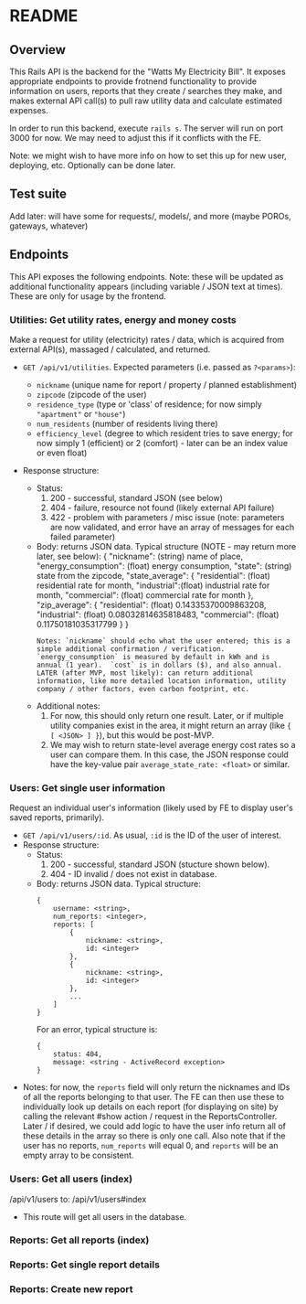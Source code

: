 # README

## Overview

This Rails API is the backend for the "Watts My Electricity Bill".  It exposes appropriate endpoints to provide frotnend functionality to provide information on users, reports that they create / searches they make, and makes external API call(s) to pull raw utility data and calculate estimated expenses.

In order to run this backend, execute `rails s`.  The server will run on port 3000 for now.  We may need to adjust this if it conflicts with the FE.

Note: we might wish to have more info on how to set this up for new user, deploying, etc.  Optionally can be done later.

## Test suite

Add later: will have some for requests/, models/, and more (maybe POROs, gateways, whatever)

## Endpoints

This API exposes the following endpoints.  Note: these will be updated as additional functionality appears (including variable / JSON text at times).  These are only for usage by the frontend.

### Utilities: Get utility rates, energy and money costs

Make a request for utility (electricity) rates / data, which is acquired from external API(s), massaged / calculated, and returned.

- `GET /api/v1/utilities`. Expected parameters (i.e. passed as `?<params>`):
    - `nickname` (unique name for report / property / planned establishment)
    - `zipcode` (zipcode of the user)
    - `residence_type` (type or 'class' of residence; for now simply `"apartment"` or `"house"`)
    - `num_residents` (number of residents living there)
    - `efficiency_level` (degree to which resident tries to save energy; for now simply 1 (efficient) or 2 (comfort) - later can be an index value or even float)

- Response structure:
    - Status:
        1. 200 - successful, standard JSON (see below)
        2. 404 - failure, resource not found (likely external API failure)
        3. 422 - problem with parameters / misc issue (note: parameters are now validated, and error have an array of messages for each failed parameter)
    - Body: returns JSON data.  Typical structure (NOTE - may return more later, see below):
        {
            "nickname": (string) name of place,
            "energy_consumption": (float) energy consumption,
            "state": (string) state from the zipcode,
            "state_average": {
                "residential": (float) residential rate for month,
                "industrial":(float) industrial rate for month,
                "commercial": (float) commercial rate for month 
            },
            "zip_average": {
                "residential": (float) 0.14335370009863208,
                "industrial": (float) 0.08032814635818483,
                "commercial": (float) 0.11750181035317799
            }
        }
        ```
        Notes: `nickname` should echo what the user entered; this is a simple additional confirmation / verification.  `energy_consumption` is measured by default in kWh and is annual (1 year).  `cost` is in dollars ($), and also annual.  LATER (after MVP, most likely): can return additional information, like more detailed location information, utility company / other factors, even carbon footprint, etc.
    - Additional notes:
        1. For now, this should only return one result.  Later, or if multiple utility companies exist in the area, it might return an array (like `{ [ <JSON> ] }`), but this would be post-MVP.
        2. We may wish to return state-level average energy cost rates so a user can compare them.  In this case, the JSON response could have the key-value pair `average_state_rate: <float>` or similar.

### Users: Get single user information

Request an individual user's information (likely used by FE to display user's saved reports, primarily).

- `GET /api/v1/users/:id`.  As usual, `:id` is the ID of the user of interest.
- Response structure:
    - Status:
        1. 200 - successful, standard JSON (stucture shown below).
        2. 404 - ID invalid / does not exist in database.
    - Body: returns JSON data.  Typical structure:
        ```
        {
            username: <string>,
            num_reports: <integer>,
            reports: [
                {
                    nickname: <string>,
                    id: <integer>
                },
                {
                    nickname: <string>,
                    id: <integer>
                },
                ...
            ]
        }
        ```
        For an error, typical structure is:
        ```
        {
            status: 404,
            message: <string - ActiveRecord exception>
        }
        ```
- Notes: for now, the `reports` field will only return the nicknames and IDs of all the reports belonging to that user.  The FE can then use these to individually look up details on each report (for displaying on site) by calling the relevant #show action / request in the ReportsController.  Later / if desired, we could add logic to have the user info return all of these details in the array so there is only one call.  Also note that if the user has no reports, `num_reports` will equal 0, and `reports` will be an empty array to be consistent.

### Users: Get all users (index)
/api/v1/users to: /api/v1/users#index
  - This route will get all users in the database.

### Reports: Get all reports (index)

### Reports: Get single report details

### Reports: Create new report
